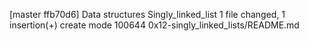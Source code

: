 [master ffb70d6] Data structures Singly_linked_list
 1 file changed, 1 insertion(+)
 create mode 100644 0x12-singly_linked_lists/README.md
